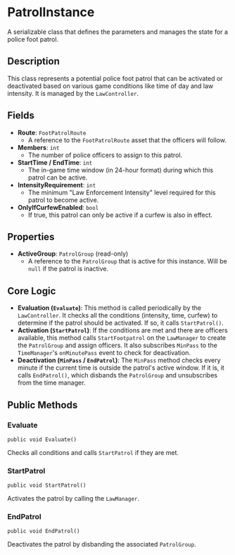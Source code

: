 # PatrolInstance

A serializable class that defines the parameters and manages the state for a police foot patrol.

## Description

This class represents a potential police foot patrol that can be activated or deactivated based on various game conditions like time of day and law intensity. It is managed by the `LawController`.

## Fields

-   **Route**: `FootPatrolRoute`
    -   A reference to the `FootPatrolRoute` asset that the officers will follow.
-   **Members**: `int`
    -   The number of police officers to assign to this patrol.
-   **StartTime / EndTime**: `int`
    -   The in-game time window (in 24-hour format) during which this patrol can be active.
-   **IntensityRequirement**: `int`
    -   The minimum "Law Enforcement Intensity" level required for this patrol to become active.
-   **OnlyIfCurfewEnabled**: `bool`
    -   If true, this patrol can only be active if a curfew is also in effect.

## Properties

-   **ActiveGroup**: `PatrolGroup` (read-only)
    -   A reference to the `PatrolGroup` that is active for this instance. Will be `null` if the patrol is inactive.

## Core Logic

-   **Evaluation (`Evaluate`)**: This method is called periodically by the `LawController`. It checks all the conditions (intensity, time, curfew) to determine if the patrol should be activated. If so, it calls `StartPatrol()`.
-   **Activation (`StartPatrol`)**: If the conditions are met and there are officers available, this method calls `StartFootpatrol` on the `LawManager` to create the `PatrolGroup` and assign officers. It also subscribes `MinPass` to the `TimeManager`'s `onMinutePass` event to check for deactivation.
-   **Deactivation (`MinPass` / `EndPatrol`)**: The `MinPass` method checks every minute if the current time is outside the patrol's active window. If it is, it calls `EndPatrol()`, which disbands the `PatrolGroup` and unsubscribes from the time manager.

## Public Methods

### Evaluate
`public void Evaluate()`

Checks all conditions and calls `StartPatrol` if they are met.

### StartPatrol
`public void StartPatrol()`

Activates the patrol by calling the `LawManager`.

### EndPatrol
`public void EndPatrol()`

Deactivates the patrol by disbanding the associated `PatrolGroup`.
